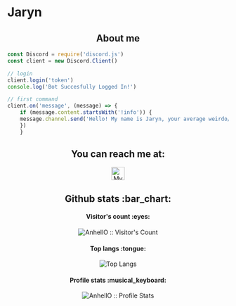 
# Jaryn

<h2 align="center">About me</h2>

```js
const Discord = require('discord.js')
const client = new Discord.Client()

// login
client.login('token')
console.log('Bot Succesfully Logged In!')

// first command
client.on('message', (message) => {
    if (message.content.startsWith('!info')) {
    message.channel.send('Hello! My name is Jaryn, your average weirdo/javascript dev! I also use Lua, C#, Python, and I\'m learning C++.')
    })
    }
```

<h2 align="center">You can reach me at:</h2>

<p align="center">
  <a href="https://jaryn.tech">
    <img src="https://d2fltix0v2e0sb.cloudfront.net/dev-badge.svg" alt="My Personal Website" height="30" width="30">
  </a>

  
</p>


<h2 align="center">Github stats :bar_chart:</h2>

<h4 align="center">Visitor's count :eyes:</h4>

<p align="center"><img src="https://profile-counter.glitch.me/{Jarynnnn}/count.svg" alt="AnhellO :: Visitor's Count" /></p>

<h4 align="center">Top langs :tongue:</h4>

<p align="center"><img src="https://github-readme-stats.vercel.app/api/top-langs/?username=Jarynnnn&langs_count=10&theme=tokyonight&layout=compact" alt="Top Langs" /></p>

<h4 align="center">Profile stats :musical_keyboard:</h4>

<p align="center"><img src="https://github-readme-stats.vercel.app/api?username=Jarynnnn&show_icons=true&theme=synthwave" alt="AnhellO :: Profile Stats" /></p>


